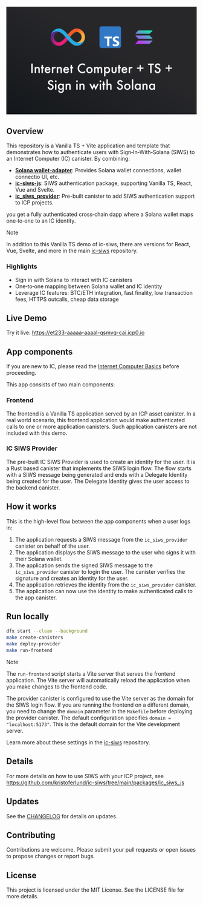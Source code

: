 ![](media/header.png)

## Overview

This repository is a Vanilla TS + Vite application and template that demonstrates how to authenticate
users with Sign‑In‑With‑Solana (SIWS) to an Internet Computer (IC) canister. By combining:

- **[Solana wallet-adapter](https://github.com/anza-xyz/wallet-adapter)**: Provides Solana wallet connections, wallet connectio UI, etc.
- **[ic-siws-js](https://www.npmjs.com/package/ic-siwe-js)**: SIWS authentication package, supporting Vanilla TS, React, Vue and Svelte.
- **[ic_siws_provider](https://github.com/kristoferlund/ic-siws/tree/main/packages/ic_siws_provider)**: Pre-built canister to add SIWS authentication support to ICP projects.

you get a fully authenticated cross‑chain dapp where a Solana wallet maps one‑to‑one to an IC identity.

> [!NOTE]
> In addition to this Vanilla TS demo of ic-siws, there are versions for React, Vue, Svelte, and more in the main [ic-siws](https://github.com/kristoferlund/ic-siws) repository.

### Highlights

- Sign in with Solana to interact with IC canisters
- One‑to‑one mapping between Solana wallet and IC identity
- Leverage IC features: BTC/ETH integration, fast finality, low transaction fees, HTTPS outcalls, cheap data storage

## Live Demo

Try it live: <https://et233-aaaaa-aaaal-qsmvq-cai.icp0.io>

## App components

If you are new to IC, please read the [Internet Computer Basics](https://internetcomputer.org/basics) before proceeding.

This app consists of two main components:

### Frontend

The frontend is a Vanilla TS application served by an ICP asset canister. In a real world scenario, this frontend application would make authenticated calls to one or more application canisters. Such application canisters are not included with this demo.

### IC SIWS Provider

The pre-built IC SIWS Provider is used to create an identity for the user. It is a Rust based canister that implements the SIWS login flow. The flow starts with a SIWS message being generated and ends with a Delegate Identity being created for the user. The Delegate Identity gives the user access to the backend canister.

## How it works

This is the high-level flow between the app components when a user logs in:

1. The application requests a SIWS message from the `ic_siws_provider` canister on behalf of the user.
2. The application displays the SIWS message to the user who signs it with their Solana wallet.
3. The application sends the signed SIWS message to the `ic_siws_provider` canister to login the user. The canister verifies the signature and creates an identity for the user.
4. The application retrieves the identity from the `ic_siws_provider` canister.
5. The application can now use the identity to make authenticated calls to the app canister.

## Run locally

```bash
dfx start --clean --background
make create-canisters
make deploy-provider
make run-frontend
```

> [!NOTE]
> The `run-frontend` script starts a Vite server that serves the frontend application. The Vite server will automatically reload the application when you make changes to the frontend code.
>
> The provider canister is configured to use the Vite server as the domain for the SIWS login flow. If you are running the frontend on a different domain, you need to change the `domain` parameter in the `Makefile` before deploying the provider canister. The default configuration specifies `domain = "localhost:5173"`. This is the default domain for the Vite development server.
>
> Learn more about these settings in the [ic-siws](https://github.com/kristoferlund/ic-siws) repository.

## Details

For more details on how to use SIWS with your ICP project, see https://github.com/kristoferlund/ic-siws/tree/main/packages/ic_siws_js

## Updates

See the [CHANGELOG](CHANGELOG.md) for details on updates.

## Contributing

Contributions are welcome. Please submit your pull requests or open issues to propose changes or report bugs.

## License

This project is licensed under the MIT License. See the LICENSE file for more details.
